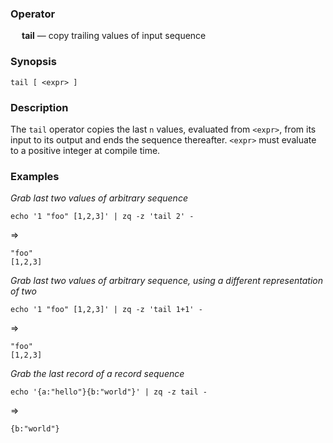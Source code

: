 ### Operator

&emsp; **tail** &mdash; copy trailing values of input sequence

### Synopsis

```
tail [ <expr> ]
```
### Description

The `tail` operator copies the last `n` values, evaluated from `<expr>`, from its input to its output
and ends the sequence thereafter. `<expr>` must evaluate to a positive integer at compile time.

### Examples

_Grab last two values of arbitrary sequence_
```mdtest-command
echo '1 "foo" [1,2,3]' | zq -z 'tail 2' -
```
=>
```mdtest-output
"foo"
[1,2,3]
```

_Grab last two values of arbitrary sequence, using a different representation of two_
```mdtest-command
echo '1 "foo" [1,2,3]' | zq -z 'tail 1+1' -
```
=>
```mdtest-output
"foo"
[1,2,3]
```

_Grab the last record of a record sequence_
```mdtest-command
echo '{a:"hello"}{b:"world"}' | zq -z tail -
```
=>
```mdtest-output
{b:"world"}
```
